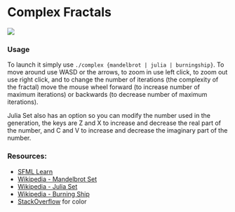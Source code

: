 # Complex Fractals

<img src="https://media.giphy.com/media/cPO0gkPEJtEceKmsw6/giphy.gif">

### Usage

To launch it simply use `./complex {mandelbrot | julia | burningship}`. To move around use WASD or the arrows, to zoom in use left click, to zoom out use right click, and to change the number of iterations (the complexity of the fractal) move the mouse wheel forward (to increase number of maximum iterations) or backwards (to decrease number of maximum iterations).

Julia Set also has an option so you can modify the number used in the generation, the keys are Z and X to increase and decrease the real part of the number, and C and V to increase and decrease the imaginary part of the number.

### Resources:
* [SFML Learn](https://www.sfml-dev.org/learn.php)
* [Wikipedia - Mandelbrot Set](https://en.wikipedia.org/wiki/Mandelbrot_set)
* [Wikipedia - Julia Set](https://en.wikipedia.org/wiki/Julia_set)
* [Wikipedia - Burning Ship](https://en.wikipedia.org/wiki/Burning_Ship_fractal)
* [StackOverflow](https://stackoverflow.com/questions/16500656/which-color-gradient-is-used-to-color-mandelbrot-in-wikipedia) for color
